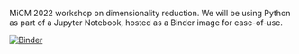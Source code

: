 MiCM 2022 workshop on dimensionality reduction. We will be using Python as part of a Jupyter Notebook, hosted as a Binder image for ease-of-use.

[![Binder](https://mybinder.org/badge_logo.svg)](https://mybinder.org/v2/gh/DylanMannKrzisnik/MiCM2022_Dim_Reduction/main?labpath=MiCM2022_Dim_Reduction_notebook.ipynb)
